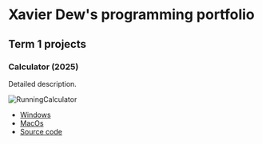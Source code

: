 # Xavier Dew's programming portfolio

## Term 1 projects

### Calculator (2025)

Detailed description.

![RunningCalculator]()

* [Windows]()
* [MacOs]()
* [Source code]()
